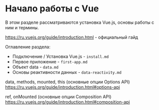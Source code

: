 # Начало работы с Vue
В этом разделе рассматриваются установка Vue.js, основы работы с ним и термины.

https://ru.vuejs.org/guide/introduction.html - официальный гайд

Оглавление раздела:
- Подключение / Установка Vue.js - `install.md`
- Первое приложение - `first-app.md`
- Объект data - `data.md`
- Основы реактивности данных - `data-reactivity.md`

data, methods, mounted, this (основные опции Options API) https://ru.vuejs.org/guide/introduction.html#options-api

ref, onMounted (основные опции Composition API) https://ru.vuejs.org/guide/introduction.html#composition-api
